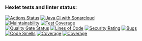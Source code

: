 ### Hexlet tests and linter status:
[![Actions Status](https://github.com/sergeloie/java-project-99/actions/workflows/hexlet-check.yml/badge.svg)](https://github.com/sergeloie/java-project-99/actions)
[![Java CI with Sonarcloud](https://github.com/sergeloie/java-project-99/actions/workflows/main.yml/badge.svg)](https://github.com/sergeloie/java-project-99/actions/workflows/main.yml)
</br>
[![Maintainability](https://api.codeclimate.com/v1/badges/2a6c29e93d753dd3c7d2/maintainability)](https://codeclimate.com/github/sergeloie/java-project-99/maintainability)
[![Test Coverage](https://api.codeclimate.com/v1/badges/2a6c29e93d753dd3c7d2/test_coverage)](https://codeclimate.com/github/sergeloie/java-project-99/test_coverage)
</br>
[![Quality Gate Status](https://sonarcloud.io/api/project_badges/measure?project=sergeloie_java-project-99&metric=alert_status)](https://sonarcloud.io/summary/new_code?id=sergeloie_java-project-99)
[![Lines of Code](https://sonarcloud.io/api/project_badges/measure?project=sergeloie_java-project-99&metric=ncloc)](https://sonarcloud.io/summary/new_code?id=sergeloie_java-project-99)
[![Security Rating](https://sonarcloud.io/api/project_badges/measure?project=sergeloie_java-project-99&metric=security_rating)](https://sonarcloud.io/summary/new_code?id=sergeloie_java-project-99)
[![Bugs](https://sonarcloud.io/api/project_badges/measure?project=sergeloie_java-project-99&metric=bugs)](https://sonarcloud.io/summary/new_code?id=sergeloie_java-project-99)
[![Code Smells](https://sonarcloud.io/api/project_badges/measure?project=sergeloie_java-project-99&metric=code_smells)](https://sonarcloud.io/summary/new_code?id=sergeloie_java-project-99)
[![Coverage](https://sonarcloud.io/api/project_badges/measure?project=sergeloie_java-project-99&metric=coverage)](https://sonarcloud.io/summary/new_code?id=sergeloie_java-project-99)
[![Coverage](https://sonarcloud.io/api/project_badges/measure?project=sergeloie_java-project-99&metric=coverage)](https://sonarcloud.io/summary/new_code?id=sergeloie_java-project-99)
